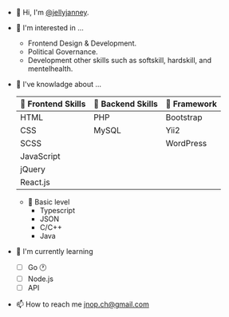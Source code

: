 - 👋 Hi, I'm [@jellyjanney](https://github.com/jellyjanney).
- 👀 I'm interested in ...
    - Frontend Design & Development.
    - Political Governance.
    - Development other skills such as softskill, hardskill, and mentelhealth.
- 🎒 I've knowladge about ...

    | 🐤 Frontend Skills | 🐣 Backend Skills | 🐥 Framework |
    |:-----------------|:---------------|:-----------|
    |   HTML            |   PHP           |  Bootstrap  |
    |   CSS             |   MySQL         |  Yii2       |
    |   SCSS            |                 |  WordPress  |
    |   JavaScript      |                 |             |
    |   jQuery          |                 |             |
    |   React.js        |                 |             |

    - 🐣 Basic level
      - Typescript
      - JSON
      - C/C++
      - Java

- 🔴 I'm currently learning
    - [ ] Go :clock1:
    - [ ] Node.js
    - [ ] API
- 📫 How to reach me jnop.ch@gmail.com
